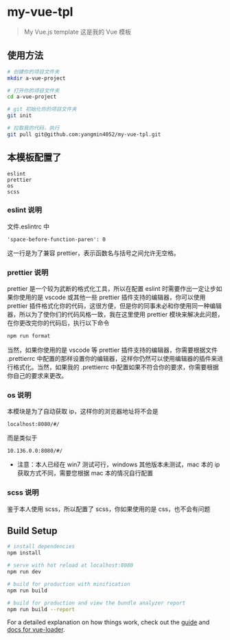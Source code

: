# my-vue-tpl

> My Vue.js template
> 这是我的 Vue 模板

## 使用方法

```bash
# 创建你的项目文件夹
mkdir a-vue-project

# 打开你的项目文件夹
cd a-vue-project

# git 初始化你的项目文件夹
git init

# 拉取我的代码，执行
git pull git@github.com:yangmin4052/my-vue-tpl.git
```

## 本模板配置了

```
eslint
prettier
os
scss
```

### eslint 说明

文件.eslintrc 中

```.eslintrc
'space-before-function-paren': 0
```

这一行是为了兼容 prettier，表示函数名与括号之间允许无空格。

### prettier 说明

prettier 是一个较为武断的格式化工具，所以在配置 eslint 时需要作出一定让步如果你使用的是 vscode 或其他一些 prettier 插件支持的编辑器，你可以使用 prettier 插件格式化你的代码，这很方便，但是你的同事未必和你使用同一种编辑器，所以为了使你们的代码风格一致，我在这里使用 prettier 模块来解决此问题，在你更改完你的代码后，执行以下命令

```bash
npm run format
```

当然，如果你使用的是 vscode 等 prettier 插件支持的编辑器，你需要根据文件 .prettierrc 中配置的那样设置你的编辑器，这样你仍然可以使用编辑器的插件来进行格式化。当然，如果我的 .prettierrc 中配置如果不符合你的要求，你需要根据你自己的要求来更改。

### os 说明

本模块是为了自动获取 ip，这样你的浏览器地址将不会是

```浏览器地址栏
localhost:8080/#/
```

而是类似于

```浏览器地址栏
10.136.0.0:8080/#/
```

* 注意：本人已经在 win7 测试可行，windows 其他版本未测试，mac 本的 ip 获取方式不同，需要您根据 mac 本的情况自行配置

### scss 说明

鉴于本人使用 scss，所以配置了 scss，你如果使用的是 css，也不会有问题

## Build Setup

```bash
# install dependencies
npm install

# serve with hot reload at localhost:8080
npm run dev

# build for production with minification
npm run build

# build for production and view the bundle analyzer report
npm run build --report
```

For a detailed explanation on how things work, check out the [guide](http://vuejs-templates.github.io/webpack/) and [docs for vue-loader](http://vuejs.github.io/vue-loader).
